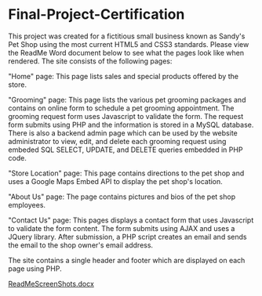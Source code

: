 # Final-Project-Certification
This project was created for a fictitious small business known as Sandy's Pet Shop using the most current HTML5 and CSS3 standards.  Please view the ReadMe Word document below to see what the pages look like when rendered.  The site consists of the following pages:

"Home" page: This page lists sales and special products offered by the store.  

"Grooming" page: This page lists the various pet grooming packages and contains on online form to schedule a pet grooming appointment.  The grooming request form uses Javascript to validate the form.  The request form submits using PHP and the information is stored in a MySQL database.  There is also a backend admin page which can be used by the website administrator to view, edit, and delete each grooming request using embeded SQL SELECT, UPDATE, and DELETE queries embedded in PHP code.

"Store Location" page:  This page contains directions to the pet shop and uses a Google Maps Embed API to display the pet shop's location. 

"About Us" page:  The page contains pictures and bios of the pet shop employees.

"Contact Us" page:  This pages displays a contact form that uses Javascript to validate the form content.  The form submits using AJAX and uses a JQuery library.  After submission, a PHP script creates an email and sends the email to the shop owner's email address.
 
The site contains a single header and footer which are displayed on each page using PHP.  

[ReadMeScreenShots.docx](https://github.com/rich7599/Final-Project-Certification/files/1297112/ReadMeScreenShots.docx)

